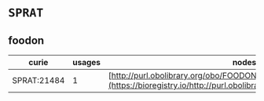 # `SPRAT`
## foodon
| curie       |   usages | nodes                                                                                                                   |
|-------------|----------|-------------------------------------------------------------------------------------------------------------------------|
| SPRAT:21484 |        1 | [http://purl.obolibrary.org/obo/FOODON:03414654](https://bioregistry.io/http://purl.obolibrary.org/obo/FOODON:03414654) |
